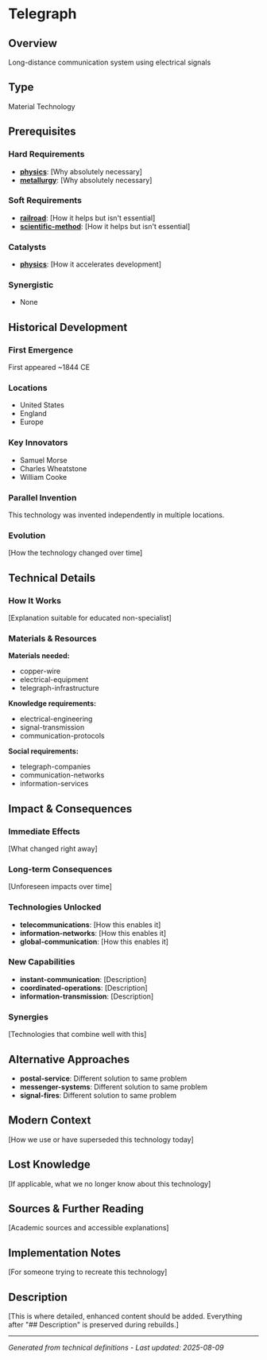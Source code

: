 # Telegraph

## Overview
Long-distance communication system using electrical signals

## Type
Material Technology

## Prerequisites

### Hard Requirements
- **[physics](../physics/README.md)**: [Why absolutely necessary]
- **[metallurgy](../metallurgy/README.md)**: [Why absolutely necessary]

### Soft Requirements
- **[railroad](../railroad/README.md)**: [How it helps but isn't essential]
- **[scientific-method](../scientific-method/README.md)**: [How it helps but isn't essential]

### Catalysts
- **[physics](../physics/README.md)**: [How it accelerates development]

### Synergistic
- None

## Historical Development

### First Emergence
First appeared ~1844 CE

### Locations
- United States
- England
- Europe

### Key Innovators
- Samuel Morse
- Charles Wheatstone
- William Cooke

### Parallel Invention
This technology was invented independently in multiple locations.

### Evolution
[How the technology changed over time]

## Technical Details

### How It Works
[Explanation suitable for educated non-specialist]

### Materials & Resources
**Materials needed:**
- copper-wire
- electrical-equipment
- telegraph-infrastructure


**Knowledge requirements:**
- electrical-engineering
- signal-transmission
- communication-protocols


**Social requirements:**
- telegraph-companies
- communication-networks
- information-services

## Impact & Consequences

### Immediate Effects
[What changed right away]

### Long-term Consequences
[Unforeseen impacts over time]

### Technologies Unlocked
- **telecommunications**: [How this enables it]
- **information-networks**: [How this enables it]
- **global-communication**: [How this enables it]

### New Capabilities
- **instant-communication**: [Description]
- **coordinated-operations**: [Description]
- **information-transmission**: [Description]

### Synergies
[Technologies that combine well with this]

## Alternative Approaches
- **postal-service**: Different solution to same problem
- **messenger-systems**: Different solution to same problem
- **signal-fires**: Different solution to same problem

## Modern Context
[How we use or have superseded this technology today]

## Lost Knowledge
[If applicable, what we no longer know about this technology]

## Sources & Further Reading
[Academic sources and accessible explanations]

## Implementation Notes
[For someone trying to recreate this technology]

## Description





[This is where detailed, enhanced content should be added. Everything after "## Description" is preserved during rebuilds.]

---
*Generated from technical definitions - Last updated: 2025-08-09*
